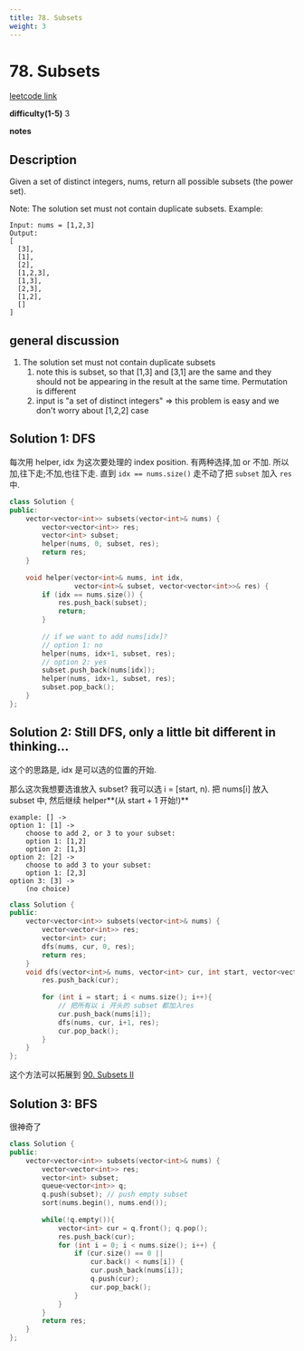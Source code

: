 ```yaml
---
title: 78. Subsets
weight: 3
---
```

# 78. Subsets
[leetcode link](https://leetcode.com/problems/subsets/)

**difficulty(1-5)** 
3

**notes**   


## Description

Given a set of distinct integers, nums, return all possible subsets (the power set).

Note: The solution set must not contain duplicate subsets.
Example:

```
Input: nums = [1,2,3]
Output:
[
  [3],
  [1],
  [2],
  [1,2,3],
  [1,3],
  [2,3],
  [1,2],
  []
]
```

## general discussion
1. The solution set must not contain duplicate subsets 
   1. note this is subset, so that [1,3] and [3,1] are the same and they should not be appearing in the result at the same time. Permutation is different
   2. input is "a set of distinct integers" => this problem is easy and we don't worry about [1,2,2] case

## Solution 1: DFS

每次用 helper, idx 为这次要处理的 index position. 有两种选择,加 or 不加.
所以加,往下走;不加,也往下走. 
直到 `idx == nums.size()` 走不动了把 `subset` 加入 `res` 中.

```c++
class Solution {
public:
    vector<vector<int>> subsets(vector<int>& nums) {
        vector<vector<int>> res;
        vector<int> subset;
        helper(nums, 0, subset, res);
        return res;
    }
    
    void helper(vector<int>& nums, int idx,
                vector<int>& subset, vector<vector<int>>& res) {
        if (idx == nums.size()) {
            res.push_back(subset);
            return;
        }
        
        // if we want to add nums[idx]? 
        // option 1: no
        helper(nums, idx+1, subset, res);
        // option 2: yes
        subset.push_back(nums[idx]);
        helper(nums, idx+1, subset, res);
        subset.pop_back();        
    }
};
```

## Solution 2: Still DFS, only a little bit different in thinking...

这个的思路是, idx 是可以选的位置的开始.

那么这次我想要选谁放入 subset? 我可以选 i = [start, n). 把 nums[i] 放入 subset 中, 然后继续 helper**(从 start + 1 开始!)**

```
example: [] -> 
option 1: [1] ->
    choose to add 2, or 3 to your subset:
    option 1: [1,2]
    option 2: [1,3]
option 2: [2] ->
    choose to add 3 to your subset:
    option 1: [2,3]
option 3: [3] -> 
    (no choice)
```

```c++
class Solution {
public:
    vector<vector<int>> subsets(vector<int>& nums) {
        vector<vector<int>> res;
        vector<int> cur;
        dfs(nums, cur, 0, res);
        return res;
    }
    void dfs(vector<int>& nums, vector<int> cur, int start, vector<vector<int>>& res){
        res.push_back(cur);
        
        for (int i = start; i < nums.size(); i++){
            // 把所有以 i 开头的 subset 都加入res
            cur.push_back(nums[i]);
            dfs(nums, cur, i+1, res);
            cur.pop_back();
        }
    }    
};
```

这个方法可以拓展到 [90. Subsets II](90)

## Solution 3: BFS
很神奇了

```c++
class Solution {
public:
    vector<vector<int>> subsets(vector<int>& nums) {
        vector<vector<int>> res;
        vector<int> subset;
        queue<vector<int>> q;
        q.push(subset); // push empty subset
        sort(nums.begin(), nums.end());
        
        while(!q.empty()){
            vector<int> cur = q.front(); q.pop();
            res.push_back(cur);
            for (int i = 0; i < nums.size(); i++) {
                if (cur.size() == 0 ||
                    cur.back() < nums[i]) {
                    cur.push_back(nums[i]);
                    q.push(cur);
                    cur.pop_back();
                }
            }
        }
        return res;
    }
};
```
